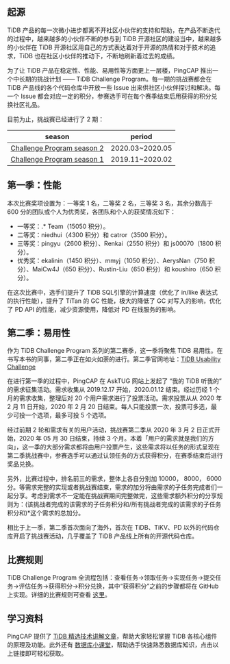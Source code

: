 ## 起源

TiDB 产品的每一次微小进步都离不开社区小伙伴的支持和帮助，在产品不断迭代的过程中，越来越多的小伙伴不断的参与到 TiDB 开源社区的建设当中，越来越多的小伙伴在 TiDB 开源社区用自己的方式表达着对于开源的热情和对于技术的追求，TiDB 也在社区小伙伴的推动下，不断地刷新着过去的成绩。

为了让 TiDB 产品在稳定性、性能、易用性等方面更上一层楼，PingCAP 推出一个中长期的挑战计划 —— TiDB Challenge Program。每一期的挑战赛都会在 TiDB 产品线的各个代码仓库中开放一些 Issue 出来供社区小伙伴探讨和解决。每一个 Issue 都会对应一定的积分，参赛选手可在每个赛季结束后用获得的积分兑换社区礼品。

目前为止，挑战赛已经进行了 2 期：

| season                                                      | period          |
| ----------------------------------------------------------- | --------------- |
| [Challenge Program season 2](https://github.com/pingcap/community/blob/master/challenge-programs/challenge-program-season-2.md) | 2020.03~2020.05 |
| [Challenge Program season 1](https://github.com/pingcap/community/blob/master/challenge-programs/challenge-program-season-1.md) | 2019.11~2020.02 |

## 第一季：性能

本次比赛奖项设置为：一等奖 1 名，二等奖 2 名，三等奖 3 名，其余分数高于 600 分的团队或个人为优秀奖，各团队和个人的获奖情况如下：
* 一等奖：.* Team（15050 积分）。
* 二等奖：niedhui（4300 积分）和 catror（3500 积分）。
* 三等奖：pingyu（2600 积分）、Renkai（2550 积分）和 js00070（1800 积分）。
* 优秀奖：ekalinin（1450 积分）、mmyj（1050 积分）、AerysNan（750 积分）、MaiCw4J（650 积分）、Rustin-Liu（650 积分）和 koushiro（650 积分）。

在这次比赛中，选手们提升了 TiDB SQL引擎的计算速度（优化了 in/like 表达式的执行性能），提升了 TiTan 的 GC 性能，极大的降低了 GC 对写入的影响，优化了 PD API 的性能，减少资源使用，降低对 PD 在线服务的影响。 

## 第二季：易用性

作为 TiDB Challenge Program 系列的第二赛季，这一季将聚焦 TiDB 易用性。在书写本书的同事，第二季正在如火如荼的进行。第二季官网地址：[TiDB Usability Challenge](https://pingcap.com/community-cn/tidb-usability-challenge/)

在进行第一季的过程中，PingCAP 在 AskTUG 网站上发起了 “我的 TiDB 听我的” 的需求征集活动。需求收集从 2019.12.17 开始，2020.01.12 结束。经过历经 1 个月的需求收集，整理后对 20 个用户需求进行了投票活动。需求投票从从 2020 年 2 月 11 日开始，2020 年 2 月 20 日结束。每人只能投票一次，投票可多选，最少可投一个选项，最多可投 5 个选项。

经过前期 2 轮和需求有关的用户活动，挑战赛第二季从 2020 年 3 月 2 日正式开始，2020 年 05 月 30 日结束，持续 3 个月。本着「用户的需求就是我们的方向」，这一季的大部分需求都将由用户投票产生，这些需求将以任务的形式呈现在第二季挑战赛中，参赛选手可以通过认领任务的方式获得积分，在赛季结束后进行奖品兑换。

另外，比赛过程中，排名前三的需求，整体上各自分别加 10000， 8000， 6000 分。等需求完整的实现或者挑战赛结束，需求的加分将由需求的子任务完成者们一起分享。考虑到需求不一定能在挑战赛期间完整做完，这些需求额外积分的分享规则为：(该挑战者完成的该需求的子任务积分和/所有挑战者完成的该需求的子任务积分和)*这个需求的总加分。

相比于上一季，第二季首次面向了海外，首次在 TiDB、TiKV、PD 以外的代码仓库开启了挑战赛活动，几乎覆盖了 TiDB 产品线上所有的开源代码仓库。

## 比赛规则

TiDB Challenge Program 全流程包括：查看任务->领取任务->实现任务->提交任务->评估任务->获得积分->积分兑换，其中“获得积分”之前的步骤都将在 GitHub 上实现。详细的比赛规则可查看 [这里](https://github.com/pingcap/community/blob/master/challenge-programs/challenge-program-season-2-cn.md)。

## 学习资料

PingCAP 提供了 [TiDB 精选技术讲解文章](https://github.com/pingcap/presentations/blob/master/hackathon-2019/reference-document-of-hackathon-2019.md)，帮助大家轻松掌握 TiDB 各核心组件的原理及功能。此外还有 [数据库小课堂](https://github.com/pingcap/awesome-database-learning)，帮助选手快速熟悉数据库知识，点击以上链接即可轻松获取。
